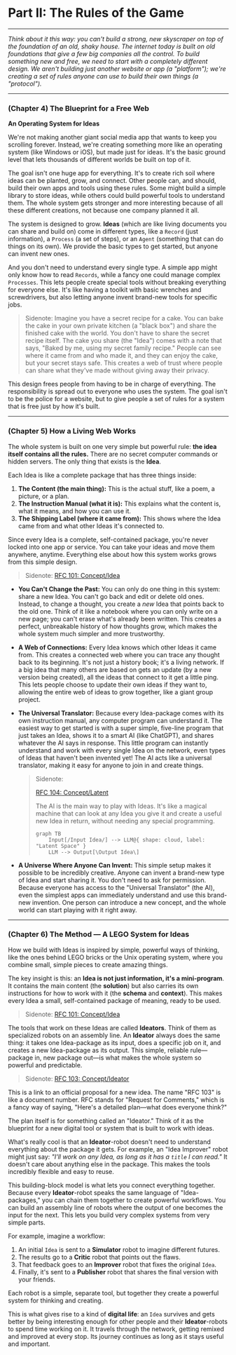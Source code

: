 # Part II: The Rules of the Game

---

_Think about it this way: you can't build a strong, new skyscraper on top of the foundation of an old, shaky house. The internet today is built on old foundations that give a few big companies all the control. To build something new and free, we need to start with a completely different design. We aren't building just another website or app (a "platform"); we're creating a set of rules anyone can use to build their own things (a "protocol")._

---

### (Chapter 4) The Blueprint for a Free Web

**An Operating System for Ideas**

We're not making another giant social media app that wants to keep you scrolling forever. Instead, we're creating something more like an operating system (like Windows or iOS), but made just for ideas. It's the basic ground level that lets thousands of different worlds be built on top of it.

The goal isn't one huge app for everything. It's to create rich soil where ideas can be planted, grow, and connect. Other people can, and should, build their own apps and tools using these rules. Some might build a simple library to store ideas, while others could build powerful tools to understand them. The whole system gets stronger and more interesting because of all these different creations, not because one company planned it all.

The system is designed to grow. **Ideas** (which are like living documents you can share and build on) come in different types, like a `Record` (just information), a `Process` (a set of steps), or an `Agent` (something that can do things on its own). We provide the basic types to get started, but anyone can invent new ones.

And you don't need to understand every single type. A simple app might only know how to read `Records`, while a fancy one could manage complex `Processes`. This lets people create special tools without breaking everything for everyone else. It's like having a toolkit with basic wrenches and screwdrivers, but also letting anyone invent brand-new tools for specific jobs.

>Sidenote:
>Imagine you have a secret recipe for a cake. You can bake the cake in your own private kitchen (a "black box") and share the finished cake with the world. You don't have to share the secret recipe itself. The cake you share (the "Idea") comes with a note that says, "Baked by me, using my secret family recipe." People can see where it came from and who made it, and they can enjoy the cake, but your secret stays safe. This creates a web of trust where people can share what they've made without giving away their privacy.

This design frees people from having to be in charge of everything. The responsibility is spread out to everyone who uses the system. The goal isn't to be the police for a website, but to give people a set of rules for a system that is free just by how it's built.

---

### (Chapter 5) How a Living Web Works

The whole system is built on one very simple but powerful rule: **the idea itself contains all the rules.** There are no secret computer commands or hidden servers. The only thing that exists is the **Idea**.

Each Idea is like a complete package that has three things inside:
1.  **The Content (the main thing):** This is the actual stuff, like a poem, a picture, or a plan.
2.  **The Instruction Manual (what it is):** This explains what the content is, what it means, and how you can use it.
3.  **The Shipping Label (where it came from):** This shows where the Idea came from and what other Ideas it's connected to.

Since every Idea is a complete, self-contained package, you're never locked into one app or service. You can take your ideas and move them anywhere, anytime. Everything else about how this system works grows from this simple design.

>Sidenote:
>[RFC 101: Concept/Idea](../rfc/101_concept_idea.md)

- **You Can't Change the Past:** You can only do one thing in this system: share a new Idea. You can't go back and edit or delete old ones. Instead, to change a thought, you create a *new* Idea that points back to the old one. Think of it like a notebook where you can only write on a new page; you can't erase what's already been written. This creates a perfect, unbreakable history of how thoughts grow, which makes the whole system much simpler and more trustworthy.

- **A Web of Connections:** Every Idea knows which other Ideas it came from. This creates a connected web where you can trace any thought back to its beginning. It's not just a history book; it's a living network. If a big idea that many others are based on gets an update (by a new version being created), all the ideas that connect to it get a little ping. This lets people choose to update their own ideas if they want to, allowing the entire web of ideas to grow together, like a giant group project.

- **The Universal Translator:** Because every Idea-package comes with its own instruction manual, any computer program can understand it. The easiest way to get started is with a super simple, five-line program that just takes an Idea, shows it to a smart AI (like ChatGPT), and shares whatever the AI says in response. This little program can instantly understand and work with every single Idea on the network, even types of Ideas that haven't been invented yet! The AI acts like a universal translator, making it easy for anyone to join in and create things.

  > Sidenote:
  >
  > [RFC 104: Concept/Latent](../rfc/104_concept_latent_.md)
  >
  > The AI is the main way to play with Ideas. It's like a magical machine that can look at any Idea you give it and create a useful new Idea in return, without needing any special programming.
  >
  > ```mermaid
  > graph TB
  >     Input[/Input Idea/] --> LLM@{ shape: cloud, label: "Latent Space" }
  >     LLM --> Output[\Output Idea\]
  > ```

- **A Universe Where Anyone Can Invent:** This simple setup makes it possible to be incredibly creative. Anyone can invent a brand-new type of Idea and start sharing it. You don't need to ask for permission. Because everyone has access to the "Universal Translator" (the AI), even the simplest apps can immediately understand and use this brand-new invention. One person can introduce a new concept, and the whole world can start playing with it right away.

---

### (Chapter 6) The Method — A LEGO System for Ideas

How we build with Ideas is inspired by simple, powerful ways of thinking, like the ones behind LEGO bricks or the Unix operating system, where you combine small, simple pieces to create amazing things.

The key insight is this: an **Idea is not just information, it's a mini-program**. It contains the main content (the **solution**) but also carries its own instructions for how to work with it (the **schema** and **context**). This makes every Idea a small, self-contained package of meaning, ready to be used.

>Sidenote:
>[RFC 101: Concept/Idea](../rfc/101_concept_idea.md)

The tools that work on these Ideas are called **Ideators**. Think of them as specialized robots on an assembly line. An **Ideator** always does the same thing: it takes one Idea-package as its input, does a specific job on it, and creates a new Idea-package as its output. This simple, reliable rule—package in, new package out—is what makes the whole system so powerful and predictable.

>Sidenote:
>[RFC 103: Concept/Ideator](../rfc/103_concept_ideator.md)

This is a link to an official proposal for a new idea. The name "RFC 103" is like a document number. RFC stands for "Request for Comments," which is a fancy way of saying, "Here's a detailed plan—what does everyone think?"

The plan itself is for something called an "Ideator." Think of it as the blueprint for a new digital tool or system that is built to work with ideas.

What's really cool is that an **Ideator**-robot doesn't need to understand everything about the package it gets. For example, an "Idea Improver" robot might just say: _"I'll work on any Idea, as long as it has a `title` I can read."_ It doesn't care about anything else in the package. This makes the tools incredibly flexible and easy to reuse.

This building-block model is what lets you connect everything together. Because every **Ideator**-robot speaks the same language of "Idea-packages," you can chain them together to create powerful workflows. You can build an assembly line of robots where the output of one becomes the input for the next. This lets you build very complex systems from very simple parts.

For example, imagine a workflow:
1.  An initial `Idea` is sent to a **Simulator** robot to imagine different futures.
2.  The results go to a **Critic** robot that points out the flaws.
3.  That feedback goes to an **Improver** robot that fixes the original `Idea`.
4.  Finally, it's sent to a **Publisher** robot that shares the final version with your friends.

Each robot is a simple, separate tool, but together they create a powerful system for thinking and creating.

This is what gives rise to a kind of **digital life**: an `Idea` survives and gets better by being interesting enough for other people and their **Ideator**-robots to spend time working on it. It travels through the network, getting remixed and improved at every stop. Its journey continues as long as it stays useful and important.
